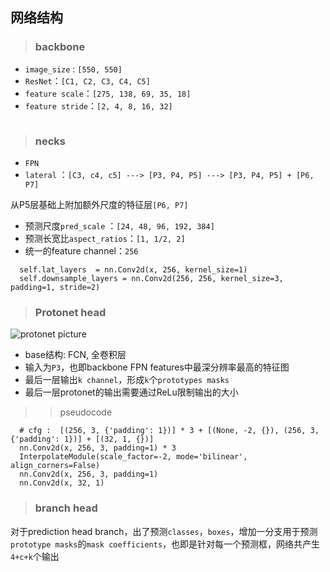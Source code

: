 ## 网络结构

> ### backbone

- `image_size` : `[550, 550]`
- `ResNet`：`[C1, C2, C3, C4, C5]`
- `feature scale`：`[275, 138, 69, 35, 18]`
- `feature stride`：`[2, 4, 8, 16, 32]`
```

```

> ### necks
- `FPN`
- `lateral` ：`[C3, c4, c5] ---> [P3, P4, P5] ---> [P3, P4, P5] + [P6, P7] `

从P5层基础上附加额外尺度的特征层`[P6, P7]`

- 预测尺度`pred_scale` ：`[24, 48, 96, 192, 384]`
- 预测长宽比`aspect_ratios`：`[1, 1/2, 2]`
- 统一的feature channel：`256`
```
  self.lat_layers  = nn.Conv2d(x, 256, kernel_size=1)
  self.downsample_layers = nn.Conv2d(256, 256, kernel_size=3, padding=1, stride=2)
```

> ### Protonet head
![protonet picture](./img/protonet.PNG)  
- base结构: FCN, 全卷积层
- 输入为`P3`，也即backbone FPN features中最深分辨率最高的特征图
- 最后一层输出`k channel`，形成`k`个`prototypes masks` 
- 最后一层protonet的输出需要通过ReLu限制输出的大小  
>> pseudocode  
```
  # cfg :  [(256, 3, {'padding': 1})] * 3 + [(None, -2, {}), (256, 3, {'padding': 1})] + [(32, 1, {})]
  nn.Conv2d(x, 256, 3, padding=1) * 3
  InterpolateModule(scale_factor=-2, mode='bilinear', align_corners=False)
  nn.Conv2d(x, 256, 3, padding=1)
  nn.Conv2d(x, 32, 1)
```

> ### branch head
对于prediction head branch，出了预测`classes`，`boxes`，增加一分支用于预测`prototype masks`的`mask coefficients`，也即是针对每一个预测框，网络共产生`4+c+k`个输出
